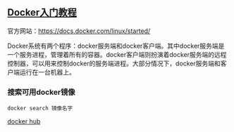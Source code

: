 [Docker入门教程](http://www.docker.org.cn/book/docker/what-is-docker-16.html)
--------------------

官方网站：https://docs.docker.com/linux/started/

Docker系统有两个程序：docker服务端和docker客户端。其中docker服务端是一个服务进程，管理着所有的容器。docker客户端则扮演着docker服务端的远程控制器，可以用来控制docker的服务端进程。大部分情况下，docker服务端和客户端运行在一台机器上。


### 搜索可用docker镜像

`docker search 镜像名字`

[docker hub](index.docker.io)